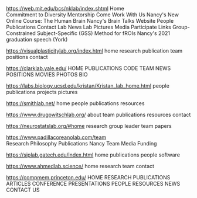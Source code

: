 
https://web.mit.edu/bcs/nklab/index.shtml
    Home  
    Commitment to Diversity
    Mentorship
    Come Work With Us
    Nancy's New Online Course: The Human Brain
    Nancy's Brain Talks Website
    People
    Publications
    Contact
    Lab News
    Lab Pictures
    Media
    Participate
    Links
    Group-Constrained Subject-Specific (GSS) Method for fROIs
    Nancy's 2021 graduation speech (York)


https://visualplasticitylab.org/index.html
    home 
    research
    publication
    team
    positions
    contact

https://clarklab.yale.edu/
    HOME 
    PUBLICATIONS
    CODE
    TEAM
    NEWS
    POSITIONS
    MOVIES
    PHOTOS
    BIO


https://labs.biology.ucsd.edu/kristan/Kristan_lab_home.html
    people
    publications
    projects
    pictures

https://smithlab.net/
    home 
    people 
    publications
    resources


https://www.drugowitschlab.org/
    about 
    team
    publications
    resources
    contact


https://neurostatslab.org/#home
    research 
    group leader
    team
    papers


https://www.padillacoreanolab.com/team  
    Research
    Philosophy
    Publications
    Nancy
    Team
    Media
    Funding

https://siplab.gatech.edu/index.html
    home
    publications
    people
    software

https://www.ahmedlab.science/
    home
    research
    team
    contact

https://compmem.princeton.edu/
    HOME
    RESEARCH
    PUBLICATIONS
    ARTICLES
    CONFERENCE PRESENTATIONS
    PEOPLE
    RESOURCES
    NEWS
    CONTACT US








